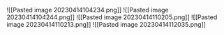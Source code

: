 ![[Pasted image 20230414104234.png]]
![[Pasted image 20230414104244.png]]
![[Pasted image 20230414110205.png]]
![[Pasted image 20230414110213.png]]
![[Pasted image 20230414112035.png]]